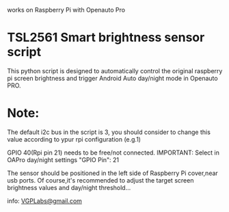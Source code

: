 works on Raspberry Pi with Openauto Pro
# TSL2561 Smart brightness sensor script

This python script is designed to automatically control the original raspberry pi screen brightness and trigger Android Auto day/night mode in Openauto PRO.


# Note: 
The default i2c bus in the script is 3, you should consider to change this value according to ypur rpi configuration (e.g.1)

GPIO 40(Rpi pin 21) needs to be free/not connected.
IMPORTANT: Select in OAPro day/night settings "GPIO Pin": 21

The sensor should be positioned in the left side of Raspberry Pi cover,near usb ports. 
Of course,it's recommended to adjust the target screen brightness values and day/night threshold...


info: VGPLabs@gmail.com
